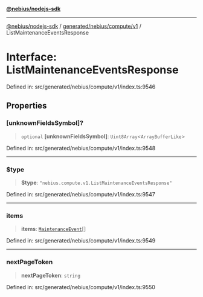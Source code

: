 [**@nebius/nodejs-sdk**](../../../../../README.md)

---

[@nebius/nodejs-sdk](../../../../../README.md) / [generated/nebius/compute/v1](../README.md) / ListMaintenanceEventsResponse

# Interface: ListMaintenanceEventsResponse

Defined in: src/generated/nebius/compute/v1/index.ts:9546

## Properties

### \[unknownFieldsSymbol\]?

> `optional` **\[unknownFieldsSymbol\]**: `Uint8Array`\<`ArrayBufferLike`\>

Defined in: src/generated/nebius/compute/v1/index.ts:9548

---

### $type

> **$type**: `"nebius.compute.v1.ListMaintenanceEventsResponse"`

Defined in: src/generated/nebius/compute/v1/index.ts:9547

---

### items

> **items**: [`MaintenanceEvent`](MaintenanceEvent.md)[]

Defined in: src/generated/nebius/compute/v1/index.ts:9549

---

### nextPageToken

> **nextPageToken**: `string`

Defined in: src/generated/nebius/compute/v1/index.ts:9550
